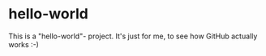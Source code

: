 # hello-world
This is a "hello-world"- project. It's just for me, to see how GitHub actually works :-)
